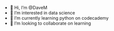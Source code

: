 - 👋 Hi, I’m @DaveM
- 👀 I’m interested in data science
- 🌱 I’m currently learning python on codecademy
- 💞️ I’m looking to collaborate on learning 


<!---
kmd-254/kmd-254 is a ✨ special ✨ repository because its `README.md` (this file) appears on your GitHub profile.
You can click the Preview link to take a look at your changes.
--->
